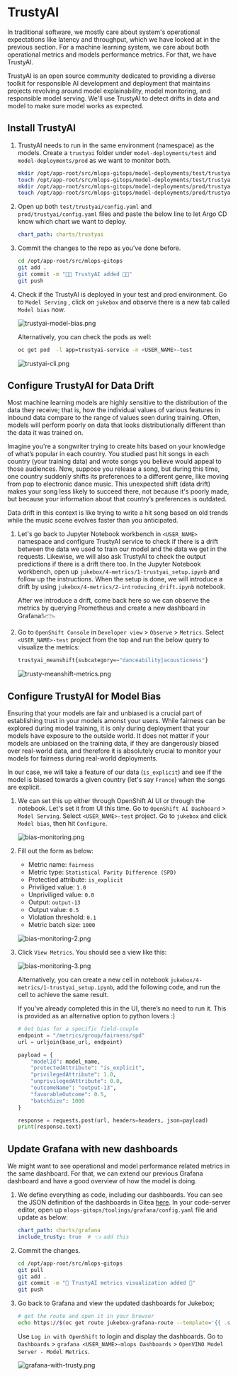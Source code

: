 # TrustyAI

In traditional software, we mostly care about system's operational expectations like latency and throughput, which we have looked at in the previous section. For a machine learning system, we care about both operational metrics and models performance metrics. For that, we have TrustyAI.

TrustyAI is an open source community dedicated to providing a diverse toolkit for responsible AI development and deployment that maintains projects revolving around model explainability, model monitoring, and responsible model serving. We'll use TrustyAI to detect drifts in data and model to make sure model works as expected.

## Install TrustyAI

1. TrustyAI needs to run in the same environment (namespace) as the models. Create a `trustyai` folder under `model-deployments/test` and `model-deployments/prod` as we want to monitor both. 

    ```bash
    mkdir /opt/app-root/src/mlops-gitops/model-deployments/test/trustyai
    touch /opt/app-root/src/mlops-gitops/model-deployments/test/trustyai/config.yaml
    mkdir /opt/app-root/src/mlops-gitops/model-deployments/prod/trustyai
    touch /opt/app-root/src/mlops-gitops/model-deployments/prod/trustyai/config.yaml
    ```

2. Open up both `test/trustyai/config.yaml` and `prod/trustyai/config.yaml` files and paste the below line to let Argo CD know which chart we want to deploy.

    ```yaml
    chart_path: charts/trustyai
    ```

3. Commit the changes to the repo as you’ve done before.

    ```bash
    cd /opt/app-root/src/mlops-gitops
    git add .
    git commit -m "🔦🏡 TrustyAI added 🔦🏡"
    git push
    ```

4. Check if the TrustyAI is deployed in your test and prod environment. Go to `Model Serving` , click on `jukebox` and observe there is a new tab called `Model bias` now.

    ![trustyai-model-bias.png](./images/trustyai-model-bias.png)

    Alternatively, you can check the pods as well:

     ```bash
    oc get pod  -l app=trustyai-service -n <USER_NAME>-test
    ```

    ![trustyai-cli.png](./images/trustyai-cli.png)


## Configure TrustyAI for Data Drift

Most machine learning models are highly sensitive to the distribution of the data they receive; that is, how the individual values of various features in inbound data compare to the range of values seen during training. Often, models will perform poorly on data that looks distributionally different than the data it was trained on. 

Imagine you're a songwriter trying to create hits based on your knowledge of what’s popular in each country. You studied past hit songs in each country (your training data) and wrote songs you believe would appeal to those audiences. Now, suppose you release a song, but during this time, one country suddenly shifts its preferences to a different genre, like moving from pop to electronic dance music. This unexpected shift (data drift) makes your song less likely to succeed there, not because it's poorly made, but because your information about that country’s preferences is outdated.

Data drift in this context is like trying to write a hit song based on old trends while the music scene evolves faster than you anticipated. 

1. Let's go back to Jupyter Notebook workbench in `<USER_NAME>` namespace and configure TrustyAI service to check if there is a drift between the data we used to train our model and the data we get in the requests. Likewise, we will also ask TrustyAI to check the output predictions if there is a drift there too. In the Jupyter Notebook workbench, open up `jukebox/4-metrics/1-trustyai_setup.ipynb` and follow up the instructions. When the setup is done, we will introduce a drift by using `jukebox/4-metrics/2-introducing_drift.ipynb` notebook. 

    After we introduce a drift, come back here so we can observe the metrics by querying Prometheus and create a new dashboard in Grafana!📈📉

2. Go to `OpenShift Console` in `Developer view` > `Observe` > `Metrics`. Select `<USER_NAME>-test` project from the top and run the below query to visualize the metrics:

    ```bash
    trustyai_meanshift{subcategory=~"danceability|acousticness"}
    ```

    ![trusty-meanshift-metrics.png](./images/trusty-meanshift-metrics.png)


## Configure TrustyAI for Model Bias

Ensuring that your models are fair and unbiased is a crucial part of establishing trust in your models amonst your users. While fairness can be explored during model training, it is only during deployment that your models have exposure to the outside world. It does not matter if your models are unbiased on the training data, if they are dangerously biased over real-world data, and therefore it is absolutely crucial to monitor your models for fairness during real-world deployments.

In our case, we will take a feature of our data (`is_explicit`) and see if the model is biased towards a given country (let's say `France`) when the songs are explicit. 

1. We can set this up either through OpenShift AI UI or through the notebook. Let's set it from UI this time. Go to `OpenShift AI Dashboard` > `Model Serving`. Select `<USER_NAME>-test` project. Go to  `jukebox` and click `Model bias`, then hit `Configure`.

    ![bias-monitoring.png](./images/bias-monitoring.png)

2. Fill out the form as below:

    - Metric name: `fairness`
    - Metric type: `Statistical Parity Difference (SPD)`
    - Protectied attribute: `is_explicit`
    - Priviliged value: `1.0`
    - Unpriviliged value: `0.0`
    - Output: `output-13`
    - Output value: `0.5`
    - Violation threshold: `0.1`
    - Metric batch size: `1000`

    ![bias-monitoring-2.png](./images/bias-monitoring-2.png)

3. Click `View Metrics`. You should see a view like this:

    ![bias-monitoring-3.png](./images/bias-monitoring-3.png)

    Alternatively, you can create a new cell in notebook `jukebox/4-metrics/1-trustyai_setup.ipynb`, add the following code, and run the cell to achieve the same result. 
    
    If you’ve already completed this in the UI, there’s no need to run it. This is provided as an alternative option to python lovers :)

    ```python
    # Get bias for a specific field-couple
    endpoint = "/metrics/group/fairness/spd"
    url = urljoin(base_url, endpoint)

    payload = {
        "modelId": model_name,
        "protectedAttribute": "is_explicit",
        "privilegedAttribute": 1.0,
        "unprivilegedAttribute": 0.0,
        "outcomeName": "output-13",
        "favorableOutcome": 0.5,
        "batchSize": 1000
    }

    response = requests.post(url, headers=headers, json=payload)
    print(response.text)
    ```

## Update Grafana with new dashboards 

We might want to see operational and model performance related metrics in the same dashboard. For that, we can extend our previous Grafana dashboard and have a good overview of how the model is doing.

1. We define everything as code, including our dashboards. You can see the JSON definition of the dashboards in Gitea [here](https://gitea-gitea.<CLUSTER_DOMAIN>/<USER_NAME>/mlops-helmcharts/src/branch/main/charts/grafana/templates/grafana-dashboard-ml.yaml). In your code-server editor, open up `mlops-gitops/toolings/grafana/config.yaml` file and update as below:

    ```yaml
    chart_path: charts/grafana
    include_trusty: true  # 👈 add this
    ```

2. Commit the changes.

    ```bash
    cd /opt/app-root/src/mlops-gitops
    git pull
    git add .
    git commit -m "🔦 TrustyAI metrics visualization added 🏡"
    git push
    ```

3. Go back to Grafana and view the updated dashboards for Jukebox;

    ```bash
    # get the route and open it in your browser
    echo https://$(oc get route jukebox-grafana-route --template='{{ .spec.host }}' -n <USER_NAME>-mlops)
    ```

    Use `Log in with OpenShift` to login and display the dashboards. Go to `Dashboards` > `grafana <USER_NAME>-mlops Dashboards` > `OpenVINO Model Server - Model Metrics`.

    ![grafana-with-trusty.png](./images/grafana-with-trusty.png)

